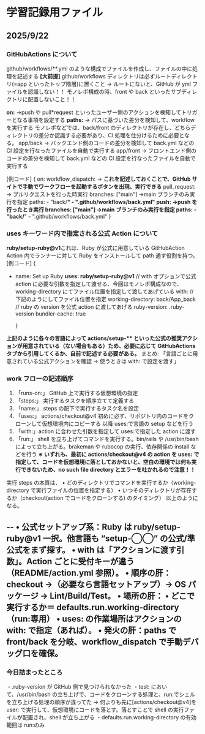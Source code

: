 # 学習記録用ファイル

## 2025/9/22

### GitHubActions について

github/workflows/\*\*.yml のような構成でファイルを作成し、ファイルの中に処理を記述する
**[大前提]**
github/workflows ディレクトリは必ずルートディレクトリ(=app といったトップ階層)に置くこと
→ ルートにないと、GitHub が yml ファイルを認識しない！！
モノレポ構成の時、front や back といったサブディレクトリに配置しないこと！！

**on:**
→push や pull\*request といったユーザー側のアクションを検知してトリガーとなる事項を設定する
**paths:**
→ パスに基づいた差分を検知して、workflow を実行する
モノレポなどでは、back/front のディレクトリが存在し、どちらディレクトリの差分か認識する必要があり、CI 処理を仕分けるために必要となる。
app/back → バックエンド側のコードの差分を検知して back.yml などの CI 設定を行なったファイルを自動で実行する
app/front → フロントエンド側のコードの差分を検知して back.yml などの CI 設定を行なったファイルを自動で実行する

[例コード]
{
on:
workflow_dispatch: → **これを記述しておくことで、GitHub サイトで手動でワークフローを起動するボタンを出現、実行できる**
pull_request: → プルリクエストを行った時実行
branches: ["main"] →main ブランチのみ実行を指定
paths: - "back/**" - ".github/workflows/back.yml"
push: →push を行ったとき実行
branches: ["main"] →main ブランチのみ実行を指定
paths: - "back/**" - ".github/workflows/back.yml"
}

### uses キーワード内で指定される公式 Action について

**ruby/setup-ruby@v1**これは、Ruby が公式に用意している GitHubAction
Action 内でランナーに対して Ruby をインストールして path 通す役割を持つ。
[例コード]
{

- name: Set up Ruby
  **uses: ruby/setup-ruby@v1**
  // with オプションで公式 action に必要な引数を指定して渡せる、今回はモノレポ構成なので、working-directory にてファイル位置を指定して渡してあげている
  with:
  // 下記のようにしてファイル位置を指定
  working-directory: back/App_back
  // ruby の version を公式 action に渡してあげる
  ruby-version: .ruby-version
  bundler-cache: true

  }

**上記のように各々の言語によって actions/setup-\*\* といった公式の推奨アクションが用意されている（ない場合もある）ため、必要に応じて GitHubActions タブから引用してくるか、自前で記述する必要がある。**
まとめ: 「言語ごとに用意されている公式アクションを確認 → 使うときは with: で設定を渡す」

### work フローの記述順序

1. 「runs-on:」 GitHub 上で実行する仮想環境の指定
2. 「steps:」 実行するタスクを順序立てて定義する
3. 「name:」 steps の配下で実行するタスク名を設定
4. 「uses:」 actions/checkout@v4 初めに必ず、リポジトリ内のコードをクローンして仮想環境内にコピーする
   以降 uses:で言語の setup などを行う
5. 「with:」action に合わせた引数を指定して uses:で指定した action に渡す
6. 「run:」 shell を立ち上げてコマンドを実行する。bin/rails や /usr/bin/bash によって立ち上がる。brakeman や rubocop の実行、依存関係の install などを行う
   **※ いずれも、最初に actions/checkout@v4 の action を uses: で指定して、コードを仮想環境に落としておかないと、空白の環境では何も実行できないため、no such file directory とエラーを吐かれるので注意！！**

実行 steps の本質は、
• どのディレクトリでコマンドを実行するか（working-directory で実行ファイルの位置を指定する）
• いつそのディレクトリが存在するか（checkout(action でコードをクローンする) のタイミング）
以上のようになる。

--
• 公式セットアップ系：Ruby は ruby/setup-ruby@v1 一択。他言語も “setup-◯◯” の公式/準公式をまず探す。
• with は「アクションに渡す引数」。Action ごとに受付キーが違う（README/action.yml 参照）。
• 順序の肝：checkout →（必要なら言語セットアップ）→ OS パッケージ → Lint/Build/Test。
• 場所の肝：
• どこで実行するか＝ defaults.run.working-directory（run:専用）
• uses: の作業場所はアクションの with: で指定（あれば）。
• 発火の肝：paths で front/back を分岐、workflow_dispatch で手動デバッグ口を確保。
--

### 今日詰まったところ

・.ruby-version が GitHub 側で見つけられなかった
・test: において、/usr/bin/bash の立ち上げで、コードをクローンする処理と、run:でシェルを立ち上げる処理の順序が違ってた
→ 何よりも先に[actions/checkout@v4]を user: で実行して、仮想環境にコードを落とす。落とすことで shell の実行ファイルが配置され、shell が立ち上がる
・defaults.run.working-directory の有効範囲は run:のみ
